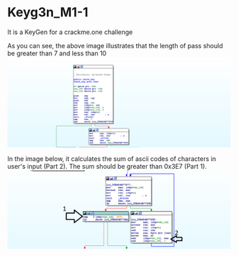 # Keyg3n_M1-1
It is a KeyGen for a crackme.one challenge

As you can see, the above image illustrates that the length of pass should be greater than 7 and less than 10
![Lenght allowed for the input](https://github.com/pyDeb/Keyg3n_M1-1/blob/master/1.png)

In the image below, it calculates the sum of ascii codes of characters in user's input (Part 2). The sum should be greater than 0x3E7 (Part 1).
![Second part](https://github.com/pyDeb/Keyg3n_M1-1/blob/master/2.png)
